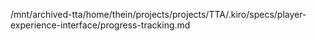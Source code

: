 /mnt/archived-tta/home/thein/projects/projects/TTA/.kiro/specs/player-experience-interface/progress-tracking.md